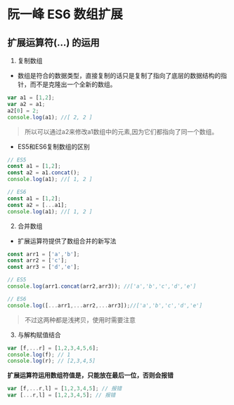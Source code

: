 # 阮一峰 ES6 数组扩展
## 扩展运算符(...) 的运用
1. 复制数组
- 数组是符合的数据类型，直接复制的话只是复制了指向了底层的数据结构的指针，而不是克隆出一个全新的数组。
```js
var a1 = [1,2];
var a2 = a1;
a2[0] = 2;
console.log(a1); //[ 2, 2 ]
```
>所以可以通过a2来修改a1数组中的元素,因为它们都指向了同一个数组。

- ES5和ES6复制数组的区别
```js 
// ES5
const a1 = [1,2];
const a2 = a1.concat();
console.log(a1); //[ 1, 2 ]

// ES6
const a1 = [1,2];
const a2 = [...a1];
console.log(a1); //[ 1, 2 ]
```

2. 合并数组
- 扩展运算符提供了数组合并的新写法
```js
const arr1 = ['a','b'];
const arr2 = ['c'];
const arr3 = ['d','e'];

// ES5
console.log(arr1.concat(arr2,arr3)); //['a','b','c','d','e']

// ES6
console.log([...arr1,...arr2,...arr3]);//['a','b','c','d','e']
```
>不过这两种都是浅拷贝，使用时需要注意



3. 与解构赋值结合
```js
var [f,...r] = [1,2,3,4,5,6];
console.log(f); // 1
console.log(r); // [2,3,4,5]
```
**扩展运算符运用数组符值是，只能放在最后一位，否则会报错**
```js
var [f,...r,l] = [1,2,3,4,5]; // 报错
var [...r,l] = [1,2,3,4,5]; // 报错
```
